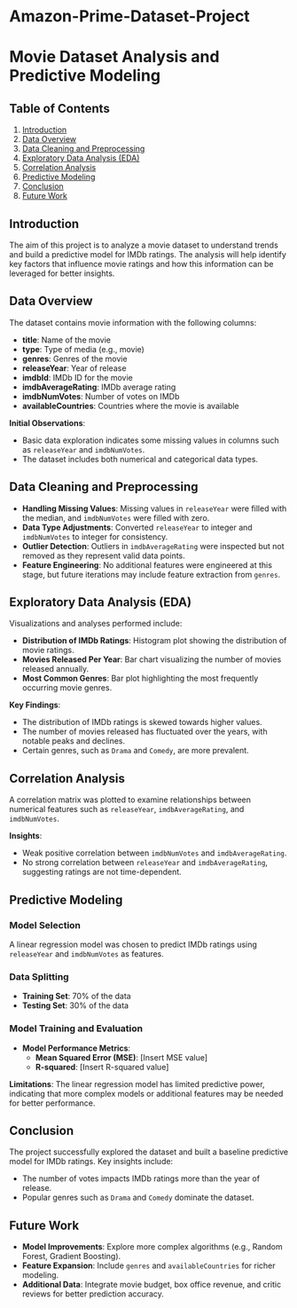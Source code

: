 # Amazon-Prime-Dataset-Project

# Movie Dataset Analysis and Predictive Modeling

## Table of Contents
1. [Introduction](#introduction)
2. [Data Overview](#data-overview)
3. [Data Cleaning and Preprocessing](#data-cleaning-and-preprocessing)
4. [Exploratory Data Analysis (EDA)](#exploratory-data-analysis-eda)
5. [Correlation Analysis](#correlation-analysis)
6. [Predictive Modeling](#predictive-modeling)
7. [Conclusion](#conclusion)
8. [Future Work](#future-work)


## Introduction
The aim of this project is to analyze a movie dataset to understand trends and build a predictive model for IMDb ratings. The analysis will help identify key factors that influence movie ratings and how this information can be leveraged for better insights.

## Data Overview
The dataset contains movie information with the following columns:
- **title**: Name of the movie
- **type**: Type of media (e.g., movie)
- **genres**: Genres of the movie
- **releaseYear**: Year of release
- **imdbId**: IMDb ID for the movie
- **imdbAverageRating**: IMDb average rating
- **imdbNumVotes**: Number of votes on IMDb
- **availableCountries**: Countries where the movie is available

**Initial Observations**:
- Basic data exploration indicates some missing values in columns such as `releaseYear` and `imdbNumVotes`.
- The dataset includes both numerical and categorical data types.

## Data Cleaning and Preprocessing
- **Handling Missing Values**: Missing values in `releaseYear` were filled with the median, and `imdbNumVotes` were filled with zero.
- **Data Type Adjustments**: Converted `releaseYear` to integer and `imdbNumVotes` to integer for consistency.
- **Outlier Detection**: Outliers in `imdbAverageRating` were inspected but not removed as they represent valid data points.
- **Feature Engineering**: No additional features were engineered at this stage, but future iterations may include feature extraction from `genres`.

## Exploratory Data Analysis (EDA)
Visualizations and analyses performed include:
- **Distribution of IMDb Ratings**: Histogram plot showing the distribution of movie ratings.
- **Movies Released Per Year**: Bar chart visualizing the number of movies released annually.
- **Most Common Genres**: Bar plot highlighting the most frequently occurring movie genres.

**Key Findings**:
- The distribution of IMDb ratings is skewed towards higher values.
- The number of movies released has fluctuated over the years, with notable peaks and declines.
- Certain genres, such as `Drama` and `Comedy`, are more prevalent.

## Correlation Analysis
A correlation matrix was plotted to examine relationships between numerical features such as `releaseYear`, `imdbAverageRating`, and `imdbNumVotes`.

**Insights**:
- Weak positive correlation between `imdbNumVotes` and `imdbAverageRating`.
- No strong correlation between `releaseYear` and `imdbAverageRating`, suggesting ratings are not time-dependent.

## Predictive Modeling
### Model Selection
A linear regression model was chosen to predict IMDb ratings using `releaseYear` and `imdbNumVotes` as features.

### Data Splitting
- **Training Set**: 70% of the data
- **Testing Set**: 30% of the data

### Model Training and Evaluation
- **Model Performance Metrics**:
  - **Mean Squared Error (MSE)**: [Insert MSE value]
  - **R-squared**: [Insert R-squared value]

**Limitations**:
The linear regression model has limited predictive power, indicating that more complex models or additional features may be needed for better performance.

## Conclusion
The project successfully explored the dataset and built a baseline predictive model for IMDb ratings. Key insights include:
- The number of votes impacts IMDb ratings more than the year of release.
- Popular genres such as `Drama` and `Comedy` dominate the dataset.

## Future Work
- **Model Improvements**: Explore more complex algorithms (e.g., Random Forest, Gradient Boosting).
- **Feature Expansion**: Include `genres` and `availableCountries` for richer modeling.
- **Additional Data**: Integrate movie budget, box office revenue, and critic reviews for better prediction accuracy.

